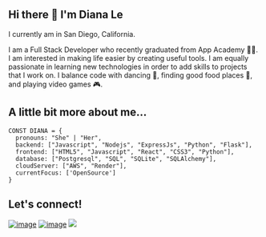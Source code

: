 ## Hi there 👋 I'm Diana Le 

I currently am in San Diego, California.

I am a Full Stack Developer who recently graduated from App Academy 👩‍💻. I am interested in making life easier by creating useful tools. I am equally passionate in learning new technologies in order to add skills to projects that I work on. I balance code with dancing 💃, finding good food places 🥘, and playing video games 🎮. 


## A little bit more about me...

```
CONST DIANA = {
  pronouns: "She" | "Her",
  backend: ["Javascript", "Nodejs", "ExpressJs", "Python", "Flask"],
  frontend: ["HTML5", "Javascript", "React", "CSS3", "Python"],
  database: ["Postgresql", "SQL", "SQLite", "SQLAlchemy"],
  cloudServer: ["AWS", "Render"],
  currentFocus: ['OpenSource']
}

```

## Let's connect!
[![image](https://github.com/user-attachments/assets/315c4592-2a1e-40bf-88cd-1edd593bca40)](https://www.linkedin.com/in/diana-le-b88a11209/)
[![image](https://github.com/user-attachments/assets/1a5ba57d-a0d7-43c8-9416-17a338ad04ba)](https://dianapnle.github.io/#/)
<a href="mailto:dianapnle@gmail.com?"><img src="https://github.com/user-attachments/assets/791e1435-0f38-46b1-bcb4-9c48d1fbcf69?&style=for-the-badge&logo=gmail&logoColor=white"/></a>
